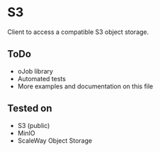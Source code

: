 # S3

Client to access a compatible S3 object storage.

## ToDo

* oJob library
* Automated tests
* More examples and documentation on this file

## Tested on

* S3 (public)
* MinIO
* ScaleWay Object Storage